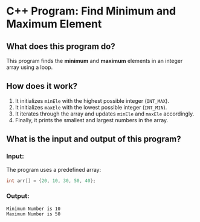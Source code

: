 # C++ Program: Find Minimum and Maximum Element  

## What does this program do?  
This program finds the **minimum** and **maximum** elements in an integer array using a loop.

## How does it work?  
1. It initializes `minEle` with the highest possible integer (`INT_MAX`).  
2. It initializes `maxEle` with the lowest possible integer (`INT_MIN`).  
3. It iterates through the array and updates `minEle` and `maxEle` accordingly.  
4. Finally, it prints the smallest and largest numbers in the array.  

## What is the input and output of this program?  
### Input:  
The program uses a predefined array:  
```cpp
int arr[] = {20, 10, 30, 50, 40};
```

### Output:  
```
Minimum Number is 10  
Maximum Number is 50  
```

